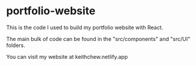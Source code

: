 # portfolio-website

This is the code I used to build my portfolio website with React.

The main bulk of code can be found in the "src/components" and "src/UI" folders.

You can visit my website at keithchew.netlify.app

